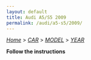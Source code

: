 ```yaml
---
layout: default
title: Audi A5/S5 2009
permalink: /audi/a5-s5/2009/
---
```

[*Home*](/) > [*CAR*](/car/) > [*MODEL*](/car/model/) > [*YEAR*](/car/model/year/)

**Follow the instructions**